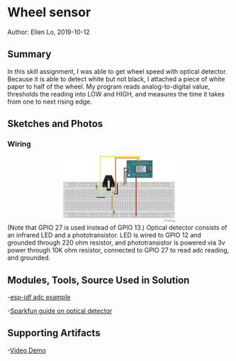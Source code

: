 #  Wheel sensor

Author: Ellen Lo, 2019-10-12

## Summary
In this skill assignment, I was able to get wheel speed with optical detector. Because it is able to detect white but not black, I attached a piece of white paper to half of the wheel. My program reads analog-to-digital value, thresholds the reading into LOW and HIGH, and measures the time it takes from one to next rising edge.

## Sketches and Photos
### Wiring
<center><img src="./wheel-sensor-wiring_bb.png" width="50%" /></center>
(Note that GPIO 27 is used instead of GPIO 13.)
Optical detector consists of an infrared LED and a phototransistor. LED is wired to GPIO 12 and grounded through 220 ohm resistor, and phototransistor is powered via 3v power through 10K ohm resistor, connected to GPIO 27 to read adc reading, and grounded.

## Modules, Tools, Source Used in Solution
-[esp-idf adc example](https://github.com/espressif/esp-idf/tree/affe75a10250564353d088f6b9a74dbb6f1ea0df/examples/peripherals/adc)

-[Sparkfun guide on optical detector](https://learn.sparkfun.com/tutorials/qrd1114-optical-detector-hookup-guide#example-circuit)


## Supporting Artifacts
-[Video Demo]()
